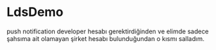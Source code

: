 # LdsDemo
push notification developer hesabı gerektirdiğinden ve elimde sadece şahsıma ait olamayan şirket hesabı bulunduğundan o kısmı salladım.
